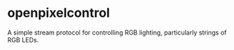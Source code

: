 openpixelcontrol
================

A simple stream protocol for controlling RGB lighting, particularly strings of RGB LEDs.
